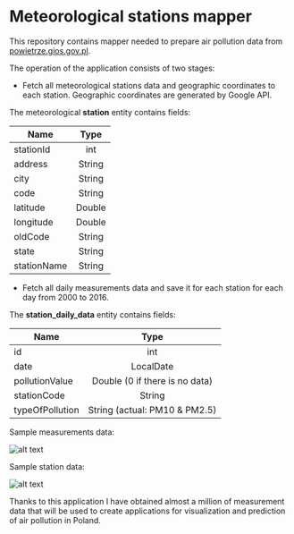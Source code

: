 # Meteorological stations mapper

This repository contains mapper needed to prepare air pollution data from [powietrze.gios.gov.pl](http://powietrze.gios.gov.pl).

The operation of the application consists of two stages: 

* Fetch all meteorological stations data and geographic coordinates to each station. Geographic coordinates are generated by Google API.

The meteorological **station** entity contains fields: 


| Name        | Type           |
| ------------- |:-------------:|
| stationId     | int | 
| address      | String      | 
| city | String      |  
| code | String      |  
| latitude | Double      |  
| longitude | Double      |  
| oldCode | String      |  
| state | String      |  
| stationName | String      |  


* Fetch all daily measurements data and save it for each station for each day from 2000 to 2016.

The **station_daily_data** entity contains fields: 

| Name        | Type           |
| ------------- |:-------------:|
| id     | int | 
| date      | LocalDate      | 
| pollutionValue | Double (0 if there is no data)      |  
| stationCode | String      |  
| typeOfPollution | String (actual: PM10 & PM2.5)      |  

Sample measurements data: <bR>

![alt text](https://preview.ibb.co/jQANC8/Przechwytywanie.png )

Sample station data: <br>

![alt text](https://preview.ibb.co/ix0KQT/Przechwytywanie.png)


Thanks to this application I have obtained almost a million of measurement data that will be used to create applications for visualization and prediction of air pollution in Poland. 


